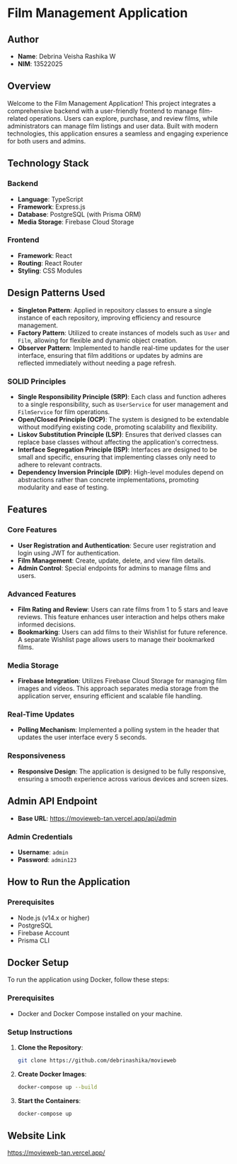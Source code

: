 # Film Management Application

## Author
- **Name**: Debrina Veisha Rashika W
- **NIM**: 13522025

## Overview
Welcome to the Film Management Application! This project integrates a comprehensive backend with a user-friendly frontend to manage film-related operations. Users can explore, purchase, and review films, while administrators can manage film listings and user data. Built with modern technologies, this application ensures a seamless and engaging experience for both users and admins.

## Technology Stack

### Backend
- **Language**: TypeScript
- **Framework**: Express.js
- **Database**: PostgreSQL (with Prisma ORM)
- **Media Storage**: Firebase Cloud Storage

### Frontend
- **Framework**: React
- **Routing**: React Router
- **Styling**: CSS Modules

## Design Patterns Used
- **Singleton Pattern**: Applied in repository classes to ensure a single instance of each repository, improving efficiency and resource management.
- **Factory Pattern**: Utilized to create instances of models such as `User` and `Film`, allowing for flexible and dynamic object creation.
- **Observer Pattern**: Implemented to handle real-time updates for the user interface, ensuring that film additions or updates by admins are reflected immediately without needing a page refresh.

### SOLID Principles
- **Single Responsibility Principle (SRP)**: Each class and function adheres to a single responsibility, such as `UserService` for user management and `FilmService` for film operations.
- **Open/Closed Principle (OCP)**: The system is designed to be extendable without modifying existing code, promoting scalability and flexibility.
- **Liskov Substitution Principle (LSP)**: Ensures that derived classes can replace base classes without affecting the application's correctness.
- **Interface Segregation Principle (ISP)**: Interfaces are designed to be small and specific, ensuring that implementing classes only need to adhere to relevant contracts.
- **Dependency Inversion Principle (DIP)**: High-level modules depend on abstractions rather than concrete implementations, promoting modularity and ease of testing.

## Features

### Core Features
- **User Registration and Authentication**: Secure user registration and login using JWT for authentication.
- **Film Management**: Create, update, delete, and view film details.
- **Admin Control**: Special endpoints for admins to manage films and users.

### Advanced Features
- **Film Rating and Review**: Users can rate films from 1 to 5 stars and leave reviews. This feature enhances user interaction and helps others make informed decisions.
- **Bookmarking**: Users can add films to their Wishlist for future reference. A separate Wishlist page allows users to manage their bookmarked films.

### Media Storage
- **Firebase Integration**: Utilizes Firebase Cloud Storage for managing film images and videos. This approach separates media storage from the application server, ensuring efficient and scalable file handling.

### Real-Time Updates
- **Polling Mechanism**: Implemented a polling system in the header that updates the user interface every 5 seconds. 

### Responsiveness
- **Responsive Design**: The application is designed to be fully responsive, ensuring a smooth experience across various devices and screen sizes.

## Admin API Endpoint
- **Base URL**: https://movieweb-tan.vercel.app/api/admin

### Admin Credentials
- **Username**: `admin`
- **Password**: `admin123`

## How to Run the Application

### Prerequisites
- Node.js (v14.x or higher)
- PostgreSQL
- Firebase Account
- Prisma CLI

## Docker Setup

To run the application using Docker, follow these steps:

### Prerequisites
- Docker and Docker Compose installed on your machine.

### Setup Instructions

1. **Clone the Repository**:
   ```bash
   git clone https://github.com/debrinashika/movieweb

2. **Create Docker Images**:
   ```bash
   docker-compose up --build

3. **Start the Containers**:
   ```bash
   docker-compose up

## Website Link
https://movieweb-tan.vercel.app/
